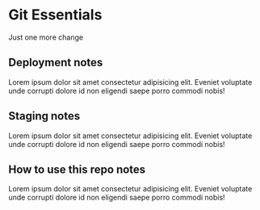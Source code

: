 # Git Essentials
Just one more change
## Deployment notes
Lorem ipsum dolor sit amet consectetur adipisicing elit. Eveniet voluptate unde corrupti dolore id non eligendi saepe porro commodi nobis!
## Staging notes
Lorem ipsum dolor sit amet consectetur adipisicing elit. Eveniet voluptate unde corrupti dolore id non eligendi saepe porro commodi nobis!
## How to use this repo notes
Lorem ipsum dolor sit amet consectetur adipisicing elit. Eveniet voluptate unde corrupti dolore id non eligendi saepe porro commodi nobis!
